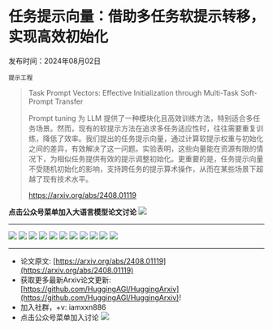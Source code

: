 # 任务提示向量：借助多任务软提示转移，实现高效初始化
发布时间：2024年08月02日

`提示工程`
> Task Prompt Vectors: Effective Initialization through Multi-Task Soft-Prompt Transfer
>
> Prompt tuning 为 LLM 提供了一种模块化且高效训练方法，特别适合多任务场景。然而，现有的软提示方法在追求多任务适应性时，往往需要重复训练，降低了效率。我们提出的任务提示向量，通过计算软提示权重与初始化之间的差异，有效解决了这一问题。实验表明，这些向量能在资源有限的情况下，为相似任务提供有效的提示调整初始化。更重要的是，任务提示向量不受随机初始化的影响，支持跨任务的提示算术操作，从而在某些场景下超越了现有技术水平。
>
> https://arxiv.org/abs/2408.01119

**点击公众号菜单加入大语言模型论文讨论**
![](https://raw.githubusercontent.com/HuggingAGI/wx_assets/main/2024/07/31/1722434818326-94339e92-22f1-4472-9d27-fed232f70b5d.jpeg)
<hr />

![](https://raw.githubusercontent.com/HuggingAGI/HuggingArxiv/main/paper_images/2408.01119/arithmetics_first_page.png)
![](https://raw.githubusercontent.com/HuggingAGI/HuggingArxiv/main/paper_images/2408.01119/x1.png)
![](https://raw.githubusercontent.com/HuggingAGI/HuggingArxiv/main/paper_images/2408.01119/x2.png)
![](https://raw.githubusercontent.com/HuggingAGI/HuggingArxiv/main/paper_images/2408.01119/x3.png)
![](https://raw.githubusercontent.com/HuggingAGI/HuggingArxiv/main/paper_images/2408.01119/x4.png)
![](https://raw.githubusercontent.com/HuggingAGI/HuggingArxiv/main/paper_images/2408.01119/x5.png)
![](https://raw.githubusercontent.com/HuggingAGI/HuggingArxiv/main/paper_images/2408.01119/x6.png)
![](https://raw.githubusercontent.com/HuggingAGI/HuggingArxiv/main/paper_images/2408.01119/x7.png)
![](https://raw.githubusercontent.com/HuggingAGI/HuggingArxiv/main/paper_images/2408.01119/x8.png)
![](https://raw.githubusercontent.com/HuggingAGI/HuggingArxiv/main/paper_images/2408.01119/x9.png)
![](https://raw.githubusercontent.com/HuggingAGI/HuggingArxiv/main/paper_images/2408.01119/x10.png)

<hr />

- 论文原文: [https://arxiv.org/abs/2408.01119](https://arxiv.org/abs/2408.01119)
- 获取更多最新Arxiv论文更新: [https://github.com/HuggingAGI/HuggingArxiv](https://github.com/HuggingAGI/HuggingArxiv)!
- 加入社群，+v: iamxxn886
- 点击公众号菜单加入讨论
![](https://raw.githubusercontent.com/HuggingAGI/wx_assets/main/2024/07/31/1722434818326-94339e92-22f1-4472-9d27-fed232f70b5d.jpeg)